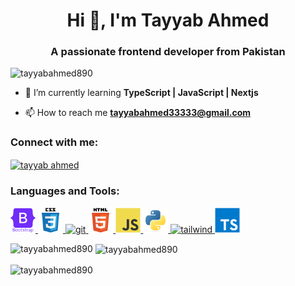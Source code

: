 <h1 align="center">Hi 👋, I'm Tayyab Ahmed</h1>
<h3 align="center">A passionate frontend developer from Pakistan</h3>

<p align="left"> <img src="https://komarev.com/ghpvc/?username=tayyabahmed890&label=Profile%20views&color=0e75b6&style=flat" alt="tayyabahmed890" /> </p>

- 🌱 I’m currently learning **TypeScript | JavaScript | Nextjs**

- 📫 How to reach me **tayyabahmed33333@gmail.com**

<h3 align="left">Connect with me:</h3>
<p align="left">
<a href="https://linkedin.com/in/tayyab ahmed" target="blank"><img align="center" src="https://raw.githubusercontent.com/rahuldkjain/github-profile-readme-generator/master/src/images/icons/Social/linked-in-alt.svg" alt="tayyab ahmed" height="30" width="40" /></a>
</p>

<h3 align="left">Languages and Tools:</h3>
<p align="left"> <a href="https://getbootstrap.com" target="_blank" rel="noreferrer"> <img src="https://raw.githubusercontent.com/devicons/devicon/master/icons/bootstrap/bootstrap-plain-wordmark.svg" alt="bootstrap" width="40" height="40"/> </a> <a href="https://www.w3schools.com/css/" target="_blank" rel="noreferrer"> <img src="https://raw.githubusercontent.com/devicons/devicon/master/icons/css3/css3-original-wordmark.svg" alt="css3" width="40" height="40"/> </a> <a href="https://git-scm.com/" target="_blank" rel="noreferrer"> <img src="https://www.vectorlogo.zone/logos/git-scm/git-scm-icon.svg" alt="git" width="40" height="40"/> </a> <a href="https://www.w3.org/html/" target="_blank" rel="noreferrer"> <img src="https://raw.githubusercontent.com/devicons/devicon/master/icons/html5/html5-original-wordmark.svg" alt="html5" width="40" height="40"/> </a> <a href="https://developer.mozilla.org/en-US/docs/Web/JavaScript" target="_blank" rel="noreferrer"> <img src="https://raw.githubusercontent.com/devicons/devicon/master/icons/javascript/javascript-original.svg" alt="javascript" width="40" height="40"/> </a> <a href="https://www.python.org" target="_blank" rel="noreferrer"> <img src="https://raw.githubusercontent.com/devicons/devicon/master/icons/python/python-original.svg" alt="python" width="40" height="40"/> </a> <a href="https://tailwindcss.com/" target="_blank" rel="noreferrer"> <img src="https://www.vectorlogo.zone/logos/tailwindcss/tailwindcss-icon.svg" alt="tailwind" width="40" height="40"/> </a> <a href="https://www.typescriptlang.org/" target="_blank" rel="noreferrer"> <img src="https://raw.githubusercontent.com/devicons/devicon/master/icons/typescript/typescript-original.svg" alt="typescript" width="40" height="40"/> </a> </p>

<p><img align="left" src="https://github-readme-stats.vercel.app/api/top-langs?username=tayyabahmed890&show_icons=true&locale=en&layout=compact" alt="tayyabahmed890" /></p>

<p>&nbsp;<img align="center" src="https://github-readme-stats.vercel.app/api?username=tayyabahmed890&show_icons=true&locale=en" alt="tayyabahmed890" /></p>

<p><img align="center" src="https://github-readme-streak-stats.herokuapp.com/?user=tayyabahmed890&" alt="tayyabahmed890" /></p>


<!---
TayyabAhmed890/TayyabAhmed890 is a ✨ special ✨ repository because its `README.md` (this file) appears on your GitHub profile.
You can click the Preview link to take a look at your changes.
--->
